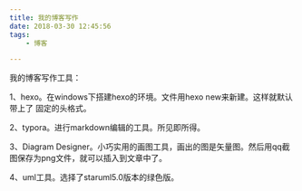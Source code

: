 ```yaml
---
title: 我的博客写作
date: 2018-03-30 12:45:56
tags:
	- 博客

---
```




我的博客写作工具：

1、hexo。在windows下搭建hexo的环境。文件用hexo new来新建。这样就默认带上了 固定的头格式。

2、typora。进行markdown编辑的工具。所见即所得。

3、Diagram Designer。小巧实用的画图工具，画出的图是矢量图。然后用qq截图保存为png文件，就可以插入到文章中了。

4、uml工具。选择了staruml5.0版本的绿色版。





